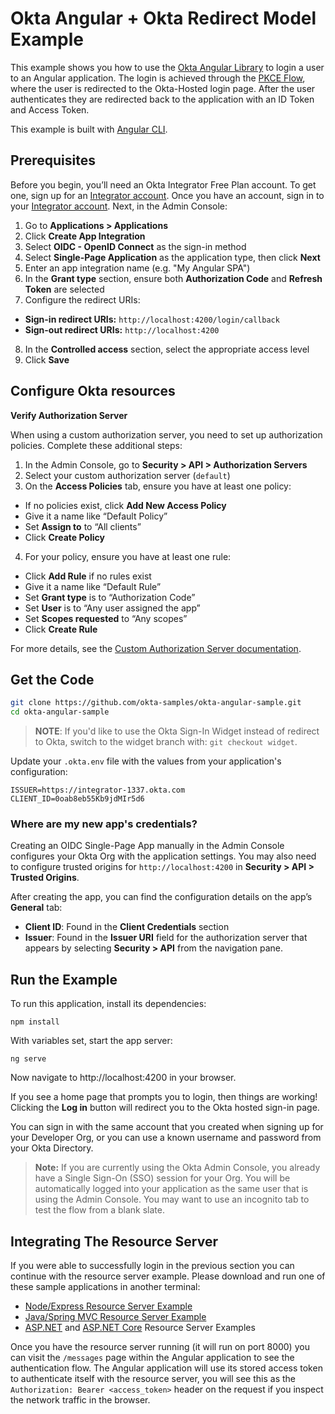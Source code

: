 # Okta Angular + Okta Redirect Model Example

This example shows you how to use the [Okta Angular Library][] to login a user to an Angular application.  The login is achieved through the [PKCE Flow][], where the user is redirected to the Okta-Hosted login page.  After the user authenticates they are redirected back to the application with an ID Token and Access Token.

This example is built with [Angular CLI][].

## Prerequisites

Before you begin, you’ll need an Okta Integrator Free Plan account. To get one, sign up for an [Integrator account](https://developer.okta.com/login). Once you have an account, sign in to your [Integrator account](https://developer.okta.com/login). Next, in the Admin Console:

1. Go to **Applications > Applications**
2. Click **Create App Integration**
3. Select **OIDC - OpenID Connect** as the sign-in method
4. Select **Single-Page Application** as the application type, then click **Next**
5. Enter an app integration name (e.g. "My Angular SPA")
6. In the **Grant type** section, ensure both **Authorization Code** and **Refresh Token** are selected
7. Configure the redirect URIs:
- **Sign-in redirect URIs:** `http://localhost:4200/login/callback`
- **Sign-out redirect URIs:** `http://localhost:4200`
8. In the **Controlled access** section, select the appropriate access level
9. Click **Save**

## Configure Okta resources

**Verify Authorization Server**

When using a custom authorization server, you need to set up authorization policies. Complete these additional steps:

1. In the Admin Console, go to **Security > API > Authorization Servers**
2. Select your custom authorization server (`default`)
3. On the **Access Policies** tab, ensure you have at least one policy:
  - If no policies exist, click **Add New Access Policy**
  - Give it a name like “Default Policy”
  - Set **Assign to** to “All clients”
  - Click **Create Policy**
4. For your policy, ensure you have at least one rule:
  - Click **Add Rule** if no rules exist
  - Give it a name like “Default Rule”
  - Set **Grant type** is to “Authorization Code”
  - Set **User** is to “Any user assigned the app”
  - Set **Scopes requested** to “Any scopes”
  - Click **Create Rule**

For more details, see the [Custom Authorization Server documentation](https://developer.okta.com/docs/concepts/auth-servers/#custom-authorization-server).

## Get the Code

```bash
git clone https://github.com/okta-samples/okta-angular-sample.git
cd okta-angular-sample
```

> **NOTE**: If you'd like to use the Okta Sign-In Widget instead of redirect to Okta, switch to the widget branch with: `git checkout widget`.

Update your `.okta.env` file with the values from your application's configuration:

```text
ISSUER=https://integrator-1337.okta.com
CLIENT_ID=0oab8eb55Kb9jdMIr5d6
```

### Where are my new app's credentials?

Creating an OIDC Single-Page App manually in the Admin Console configures your Okta Org with the application settings. You may also need to configure trusted origins for `http://localhost:4200` in **Security > API > Trusted Origins**.

After creating the app, you can find the configuration details on the app’s **General** tab:
- **Client ID**: Found in the **Client Credentials** section
- **Issuer**: Found in the **Issuer URI** field for the authorization server that appears by selecting **Security > API** from the navigation pane.

## Run the Example

To run this application, install its dependencies:

```
npm install
```

With variables set, start the app server:

```
ng serve
```

Now navigate to http://localhost:4200 in your browser.

If you see a home page that prompts you to login, then things are working!  Clicking the **Log in** button will redirect you to the Okta hosted sign-in page.

You can sign in with the same account that you created when signing up for your Developer Org, or you can use a known username and password from your Okta Directory.

> **Note:** If you are currently using the Okta Admin Console, you already have a Single Sign-On (SSO) session for your Org. You will be automatically logged into your application as the same user that is using the Admin Console. You may want to use an incognito tab to test the flow from a blank slate.

## Integrating The Resource Server

If you were able to successfully login in the previous section you can continue with the resource server example. Please download and run one of these sample applications in another terminal:

* [Node/Express Resource Server Example](https://github.com/okta/samples-nodejs-express-4/tree/master/resource-server)
* [Java/Spring MVC Resource Server Example](https://github.com/okta/samples-java-spring/tree/master/resource-server)
* [ASP.NET](https://github.com/okta/samples-aspnet/tree/master/resource-server) and [ASP.NET Core](https://github.com/okta/samples-aspnetcore/tree/master/samples-aspnetcore-3x/resource-server) Resource Server Examples

Once you have the resource server running (it will run on port 8000) you can visit the `/messages` page within the Angular application to see the authentication flow. The Angular application will use its stored access token to authenticate itself with the resource server, you will see this as the `Authorization: Bearer <access_token>` header on the request if you inspect the network traffic in the browser.

[Angular CLI]: https://cli.angular.io/
[Okta Angular Library]: https://github.com/okta/okta-oidc-js/tree/master/packages/okta-angular
[PKCE Flow]: https://developer.okta.com/docs/guides/implement-auth-code-pkce
[OIDC SPA Setup Instructions]: https://developer.okta.com/docs/guides/sign-into-spa/angular/before-you-begin
